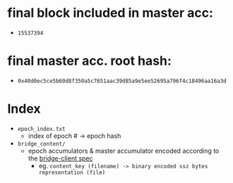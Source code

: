 # final block included in master acc:
- `15537394`
# final master acc. root hash:
- `0x40d0ec5ce5b60d8f350a5c7651aac39d85a9e5ee52695a796f4c18496aa16a3d`

# Index
- `epoch_index.txt`
	- index of epoch # -> epoch hash
- `bridge_content/`
	- epoch accumulators & master accumulator encoded according to the [bridge-client spec](https://eth-portal.readthedocs.io/en/latest/bridge.html#inject-content-manually)
		- eg. `content_key (filename) -> binary encoded ssz bytes representation (file)`
